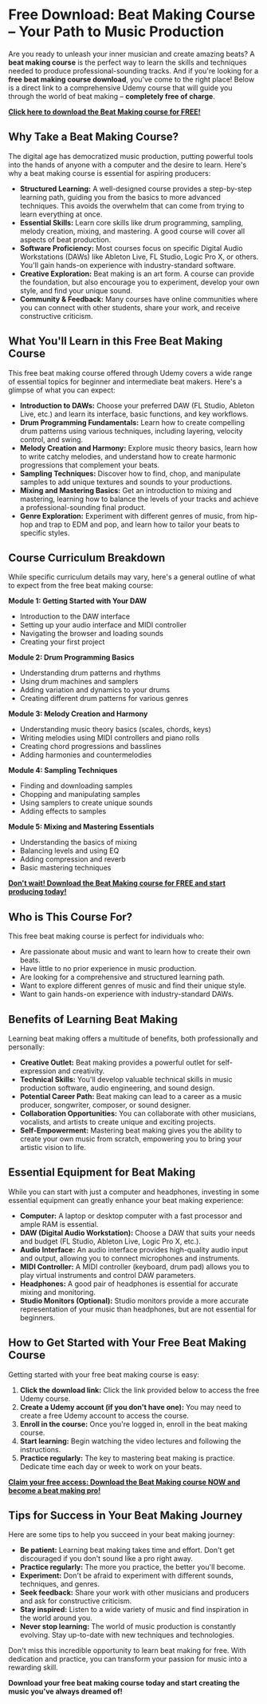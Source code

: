 # Free Download: Beat Making Course – Your Path to Music Production

Are you ready to unleash your inner musician and create amazing beats? A **beat making course** is the perfect way to learn the skills and techniques needed to produce professional-sounding tracks. And if you're looking for a **free beat making course download**, you've come to the right place! Below is a direct link to a comprehensive Udemy course that will guide you through the world of beat making – **completely free of charge**.

[**Click here to download the Beat Making course for FREE!**](https://udemywork.com/beat-making-course)

## Why Take a Beat Making Course?

The digital age has democratized music production, putting powerful tools into the hands of anyone with a computer and the desire to learn. Here's why a beat making course is essential for aspiring producers:

*   **Structured Learning:** A well-designed course provides a step-by-step learning path, guiding you from the basics to more advanced techniques. This avoids the overwhelm that can come from trying to learn everything at once.
*   **Essential Skills:** Learn core skills like drum programming, sampling, melody creation, mixing, and mastering. A good course will cover all aspects of beat production.
*   **Software Proficiency:** Most courses focus on specific Digital Audio Workstations (DAWs) like Ableton Live, FL Studio, Logic Pro X, or others. You'll gain hands-on experience with industry-standard software.
*   **Creative Exploration:** Beat making is an art form. A course can provide the foundation, but also encourage you to experiment, develop your own style, and find your unique sound.
*   **Community & Feedback:** Many courses have online communities where you can connect with other students, share your work, and receive constructive criticism.

## What You'll Learn in this Free Beat Making Course

This free beat making course offered through Udemy covers a wide range of essential topics for beginner and intermediate beat makers. Here's a glimpse of what you can expect:

*   **Introduction to DAWs:** Choose your preferred DAW (FL Studio, Ableton Live, etc.) and learn its interface, basic functions, and key workflows.
*   **Drum Programming Fundamentals:** Learn how to create compelling drum patterns using various techniques, including layering, velocity control, and swing.
*   **Melody Creation and Harmony:** Explore music theory basics, learn how to write catchy melodies, and understand how to create harmonic progressions that complement your beats.
*   **Sampling Techniques:** Discover how to find, chop, and manipulate samples to add unique textures and sounds to your productions.
*   **Mixing and Mastering Basics:** Get an introduction to mixing and mastering, learning how to balance the levels of your tracks and achieve a professional-sounding final product.
*   **Genre Exploration:** Experiment with different genres of music, from hip-hop and trap to EDM and pop, and learn how to tailor your beats to specific styles.

## Course Curriculum Breakdown

While specific curriculum details may vary, here's a general outline of what to expect from the free beat making course:

**Module 1: Getting Started with Your DAW**

*   Introduction to the DAW interface
*   Setting up your audio interface and MIDI controller
*   Navigating the browser and loading sounds
*   Creating your first project

**Module 2: Drum Programming Basics**

*   Understanding drum patterns and rhythms
*   Using drum machines and samplers
*   Adding variation and dynamics to your drums
*   Creating different drum patterns for various genres

**Module 3: Melody Creation and Harmony**

*   Understanding music theory basics (scales, chords, keys)
*   Writing melodies using MIDI controllers and piano rolls
*   Creating chord progressions and basslines
*   Adding harmonies and countermelodies

**Module 4: Sampling Techniques**

*   Finding and downloading samples
*   Chopping and manipulating samples
*   Using samplers to create unique sounds
*   Adding effects to samples

**Module 5: Mixing and Mastering Essentials**

*   Understanding the basics of mixing
*   Balancing levels and using EQ
*   Adding compression and reverb
*   Basic mastering techniques

[**Don't wait! Download the Beat Making course for FREE and start producing today!**](https://udemywork.com/beat-making-course)

## Who is This Course For?

This free beat making course is perfect for individuals who:

*   Are passionate about music and want to learn how to create their own beats.
*   Have little to no prior experience in music production.
*   Are looking for a comprehensive and structured learning path.
*   Want to explore different genres of music and find their unique style.
*   Want to gain hands-on experience with industry-standard DAWs.

## Benefits of Learning Beat Making

Learning beat making offers a multitude of benefits, both professionally and personally:

*   **Creative Outlet:** Beat making provides a powerful outlet for self-expression and creativity.
*   **Technical Skills:** You'll develop valuable technical skills in music production software, audio engineering, and sound design.
*   **Potential Career Path:** Beat making can lead to a career as a music producer, songwriter, composer, or sound designer.
*   **Collaboration Opportunities:** You can collaborate with other musicians, vocalists, and artists to create unique and exciting projects.
*   **Self-Empowerment:** Mastering beat making gives you the ability to create your own music from scratch, empowering you to bring your artistic vision to life.

## Essential Equipment for Beat Making

While you can start with just a computer and headphones, investing in some essential equipment can greatly enhance your beat making experience:

*   **Computer:** A laptop or desktop computer with a fast processor and ample RAM is essential.
*   **DAW (Digital Audio Workstation):** Choose a DAW that suits your needs and budget (FL Studio, Ableton Live, Logic Pro X, etc.).
*   **Audio Interface:** An audio interface provides high-quality audio input and output, allowing you to connect microphones and instruments.
*   **MIDI Controller:** A MIDI controller (keyboard, drum pad) allows you to play virtual instruments and control DAW parameters.
*   **Headphones:** A good pair of headphones is essential for accurate mixing and monitoring.
*   **Studio Monitors (Optional):** Studio monitors provide a more accurate representation of your music than headphones, but are not essential for beginners.

## How to Get Started with Your Free Beat Making Course

Getting started with your free beat making course is easy:

1.  **Click the download link:** Click the link provided below to access the free Udemy course.
2.  **Create a Udemy account (if you don't have one):** You may need to create a free Udemy account to access the course.
3.  **Enroll in the course:** Once you're logged in, enroll in the beat making course.
4.  **Start learning:** Begin watching the video lectures and following the instructions.
5.  **Practice regularly:** The key to mastering beat making is practice. Dedicate time each day or week to work on your beats.

[**Claim your free access: Download the Beat Making course NOW and become a beat making pro!**](https://udemywork.com/beat-making-course)

## Tips for Success in Your Beat Making Journey

Here are some tips to help you succeed in your beat making journey:

*   **Be patient:** Learning beat making takes time and effort. Don't get discouraged if you don't sound like a pro right away.
*   **Practice regularly:** The more you practice, the better you'll become.
*   **Experiment:** Don't be afraid to experiment with different sounds, techniques, and genres.
*   **Seek feedback:** Share your work with other musicians and producers and ask for constructive criticism.
*   **Stay inspired:** Listen to a wide variety of music and find inspiration in the world around you.
*   **Never stop learning:** The world of music production is constantly evolving. Stay up-to-date with new techniques and technologies.

Don't miss this incredible opportunity to learn beat making for free. With dedication and practice, you can transform your passion for music into a rewarding skill.

**Download your free beat making course today and start creating the music you've always dreamed of!**
